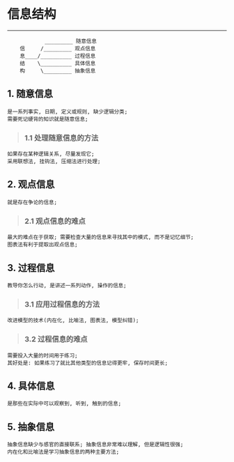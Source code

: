 # **信息结构**
***

                _________ 随意信息
        信     /_________ 观点信息
        息____/__________ 过程信息
        结    \__________ 具体信息
        构     \_________ 抽象信息



## **1. 随意信息**
    是一系列事实, 日期, 定义或规则, 缺少逻辑分类; 
    需要死记硬背的知识就是随意信息;
> ### **1.1 处理随意信息的方法**
    如果存在某种逻辑关系, 尽量发现它;
    采用联想法, 挂钩法, 压缩法进行处理;



## **2. 观点信息**
    就是存在争论的信息;
> ### **2.1 观点信息的难点**
    最大的难点在于获取; 需要检查大量的信息来寻找其中的模式, 而不是记忆细节;
    图表法有利于提取出观点信息;



## **3. 过程信息**
    教导你怎么行动, 是讲述一系列动作, 操作的信息;
> ### **3.1 应用过程信息的方法**
    改进模型的技术(内在化, 比喻法, 图表法, 模型纠错);
> ### **3.2 过程信息的难点**
    需要投入大量的时间用于练习;
    其好处是: 如果练习了就比其他类型的信息记得更牢, 保存时间更长;



## **4. 具体信息**
    是那些在实际中可以观察到, 听到, 触到的信息;



## **5. 抽象信息**
    抽象信息缺少与感官的直接联系; 抽象信息非常难以理解, 但是逻辑性很强;
    内在化和比喻法是学习抽象信息的两种主要方法;
